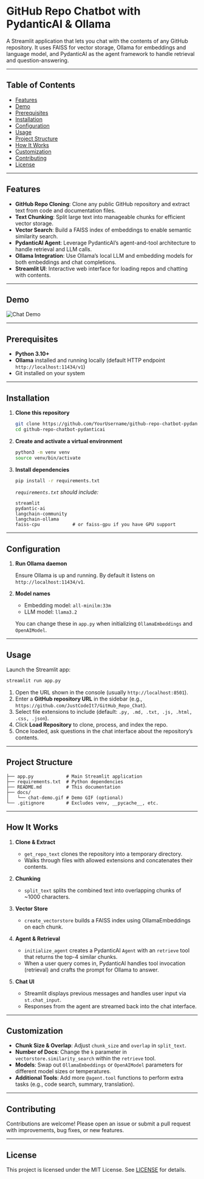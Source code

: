 # GitHub Repo Chatbot with PydanticAI & Ollama

A Streamlit application that lets you chat with the contents of any GitHub repository. It uses FAISS for vector storage, Ollama for embeddings and language model, and PydanticAI as the agent framework to handle retrieval and question-answering.

---

## Table of Contents

* [Features](#features)
* [Demo](#demo)
* [Prerequisites](#prerequisites)
* [Installation](#installation)
* [Configuration](#configuration)
* [Usage](#usage)
* [Project Structure](#project-structure)
* [How It Works](#how-it-works)
* [Customization](#customization)
* [Contributing](#contributing)
* [License](#license)

---

## Features

* **GitHub Repo Cloning**: Clone any public GitHub repository and extract text from code and documentation files.
* **Text Chunking**: Split large text into manageable chunks for efficient vector storage.
* **Vector Search**: Build a FAISS index of embeddings to enable semantic similarity search.
* **PydanticAI Agent**: Leverage PydanticAI’s agent-and-tool architecture to handle retrieval and LLM calls.
* **Ollama Integration**: Use Ollama’s local LLM and embedding models for both embeddings and chat completions.
* **Streamlit UI**: Interactive web interface for loading repos and chatting with contents.

---

## Demo

![Chat Demo](docs/chat-demo.gif)

---

## Prerequisites

* **Python 3.10+**
* **Ollama** installed and running locally (default HTTP endpoint `http://localhost:11434/v1`)
* Git installed on your system

---

## Installation

1. **Clone this repository**

   ```bash
   git clone https://github.com/YourUsername/github-repo-chatbot-pydanticai.git
   cd github-repo-chatbot-pydanticai
   ```

2. **Create and activate a virtual environment**

   ```bash
   python3 -m venv venv
   source venv/bin/activate
   ```

3. **Install dependencies**

   ```bash
   pip install -r requirements.txt
   ```

   *`requirements.txt` should include:*

   ```text
   streamlit
   pydantic-ai
   langchain-community
   langchain-ollama
   faiss-cpu            # or faiss-gpu if you have GPU support
   ```

---

## Configuration

1. **Run Ollama daemon**

   Ensure Ollama is up and running. By default it listens on `http://localhost:11434/v1`.

2. **Model names**

   * Embedding model: `all-minilm:33m`
   * LLM model: `llama3.2`

   You can change these in `app.py` when initializing `OllamaEmbeddings` and `OpenAIModel`.

---

## Usage

Launch the Streamlit app:

```bash
streamlit run app.py
```

1. Open the URL shown in the console (usually `http://localhost:8501`).
2. Enter a **GitHub repository URL** in the sidebar (e.g., `https://github.com/JustCodeIt7/GitHub_Repo_Chat`).
3. Select file extensions to include (default: `.py, .md, .txt, .js, .html, .css, .json`).
4. Click **Load Repository** to clone, process, and index the repo.
5. Once loaded, ask questions in the chat interface about the repository’s contents.

---

## Project Structure

```
├── app.py            # Main Streamlit application
├── requirements.txt  # Python dependencies
├── README.md         # This documentation
├── docs/
│   └── chat-demo.gif # Demo GIF (optional)
└── .gitignore        # Excludes venv, __pycache__, etc.
```

---

## How It Works

1. **Clone & Extract**

   * `get_repo_text` clones the repository into a temporary directory.
   * Walks through files with allowed extensions and concatenates their contents.

2. **Chunking**

   * `split_text` splits the combined text into overlapping chunks of \~1000 characters.

3. **Vector Store**

   * `create_vectorstore` builds a FAISS index using OllamaEmbeddings on each chunk.

4. **Agent & Retrieval**

   * `initialize_agent` creates a PydanticAI `Agent` with an `retrieve` tool that returns the top-4 similar chunks.
   * When a user query comes in, PydanticAI handles tool invocation (retrieval) and crafts the prompt for Ollama to answer.

5. **Chat UI**

   * Streamlit displays previous messages and handles user input via `st.chat_input`.
   * Responses from the agent are streamed back into the chat interface.

---

## Customization

* **Chunk Size & Overlap**: Adjust `chunk_size` and `overlap` in `split_text`.
* **Number of Docs**: Change the `k` parameter in `vectorstore.similarity_search` within the `retrieve` tool.
* **Models**: Swap out `OllamaEmbeddings` or `OpenAIModel` parameters for different model sizes or temperatures.
* **Additional Tools**: Add more `@agent.tool` functions to perform extra tasks (e.g., code search, summary, translation).

---

## Contributing

Contributions are welcome! Please open an issue or submit a pull request with improvements, bug fixes, or new features.

---

## License

This project is licensed under the MIT License. See [LICENSE](LICENSE) for details.

